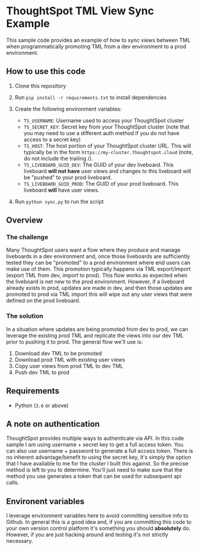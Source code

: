 # ThoughtSpot TML View Sync Example

This sample code provides an example of how to sync views between TML when programmatically promoting TML from a dev environment to a prod environment.

## How to use this code

1. Clone this repository
2. Run `pip install -r requirements.txt` to install dependencies
3. Create the following environment variables:

   - `TS_USERNAME`: Username used to access your ThoughtSpot cluster
   - `TS_SECRET_KEY`: Secret key from your ThoughtSpot cluster (note that you may need to use a different auth method if you do not have access to a secret key)
   - `TS_HOST`: The host portion of your ThoughtSpot cluster URL. This will typically be in the form `https://my-cluster.thoughtspot.cloud` (note, do not include the trailing /).
   - `TS_LIVEBOARD_GUID_DEV`: The GUID of your dev liveboard. This liveboard **will not have** user views and changes to this liveboard will be "pushed" to your prod liveboard.
   - `TS_LIVEBOARD_GUID_PROD`: The GUID of your prod liveboard. This liveboard **will** have user views.

4. Run `python sync.py` to run the script

## Overview

### The challenge

Many ThoughtSpot users want a flow where they produce and manage liveboards in a dev environment and, once those liveboards are sufficiently tested they can be "promoted" to a prod environment where end users can make use of them. This promotion typically happens via TML export/import (export TML from dev, import to prod). This flow works as expected when the liveboard is net new to the prod environment. However, if a liveboard already exists in prod, updates are made in dev, and then those updates are promoted to prod via TML import this will wipe out any user views that were defined on the prod liveboard.

### The solution

In a situation where updates are being promoted from dev to prod, we can leverage the existing prod TML and replicate the views into our dev TML prior to pushing it to prod. The general flow we'll use is:

1. Download dev TML to be promoted
2. Download prod TML with existing user views
3. Copy user views from prod TML to dev TML
4. Push dev TML to prod

## Requirements

- Python (`3.6` or above)

## A note on authentication

ThoughtSpot provides multiple ways to authenticate via API. In this code sample I am using username + secret key to get a full access token. You can also use username + password to generate a full access token. There is no inherent advantage/benefit to using the secret key, it's simply the option that I have available to me for the cluster I built this against. So the precise method is left to you to determine. You'll just need to make sure that the method you use generates a token that can be used for subsequent api calls.

## Environent variables

I leverage environment variables here to avoid committing sensitive info to Github. In general this is a good idea and, if you are committing this code to your own version control platform it's something you should **absolutely** do. However, if you are just hacking around and testing it's not strictly necessary.
